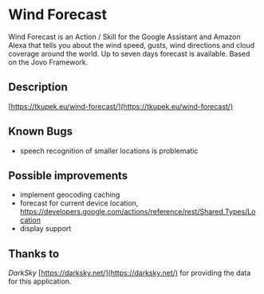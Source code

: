 # Wind Forecast
Wind Forecast is an Action / Skill for the Google Assistant and Amazon Alexa that tells you about the wind speed, gusts, wind directions and cloud coverage around the world. Up to seven days forecast is available.
Based on the Jovo Framework.

## Description
[https://tkupek.eu/wind-forecast/](https://tkupek.eu/wind-forecast/)


## Known Bugs
- speech recognition of smaller locations is problematic

## Possible improvements
- implement geocoding caching
- forecast for current device location, https://developers.google.com/actions/reference/rest/Shared.Types/Location
- display support

## Thanks to
*DarkSky* [https://darksky.net/](https://darksky.net/) for providing the data for this application.
